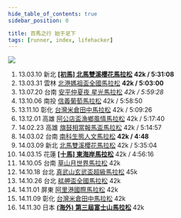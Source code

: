 ```yaml
---
hide_table_of_contents: true
sidebar_position: 0

title: 百馬之行 始于足下
tags: [runner, index, lifehacker]
---
```

![](https://lh6.googleusercontent.com/-bXVxjAFi8VE/Ue5QMgfHD0I/AAAAAAAAA24/vpuR7IbEWVY/w537-h716-no/IMG_1492.JPG)

01.  13.03.10 新北 [__[初馬] 北馬雙溪櫻花馬拉松__](#) __42k / 5:31:08__
02.  13.03.31 雲林 [北港媽祖盃全國馬拉松](#) __42k / 5:03:00__
03.  13.07.20 台南 [安平仲夏夜 星光馬拉松](130720_starlight-marathon.md) _42k / 5:59:28_
04.  13.10.06 南投 [信義葡萄馬拉松](#) 42k / 5:58:50
05.  13.11.10 彰化 [台灣米倉田中馬拉松](131110_changhua-tianzhong.md) 42k / 5:09:26
06.  13.12.01 高雄 [阿公店盃漁鄉風情馬拉松](131201_gangshan.md) 42k / 5:17:40
07.  14.02.23 高雄 [旗鼓相當報馬盃馬拉松](140223_cishan.md) 42k / 5:14:57
08.  14.03.02 台南 [南科生態人文馬拉松](140302_tainan-stsp.md) __42k / 4:48__
09.  14.03.09 新北 [北馬雙溪櫻花馬拉松](140309_cherry-blossom-blvd-marathon.md) 42k / 5:35:04
10.  14.03.15 花蓮 [__[十馬] 東海岸馬拉松__](140315_east-coast.md) 42k / 4:56:16
11.  14.10.05 台南 [草山月世界馬拉松](#) 42k
12.  14.10.18 台北 [真武山玄武盃超級馬拉松](#) 45k
13.  14.10.26 台北 [艋舺盃全國馬拉松](#) 42k
14.  14.11.01 屏東 [阿里港國際馬拉松](#) 42k
15.  14.11.09 彰化 [台灣米倉田中馬拉松](#) 42k
16.  14.11.30 日本 [__(海外) 第三屆富士山馬拉松__](#) 42k
